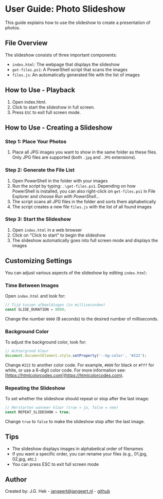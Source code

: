 # User Guide: Photo Slideshow

This guide explains how to use the slideshow to create a presentation of photos.

## File Overview

The slideshow consists of three important components:
- `index.html`: The webpage that displays the slideshow
- `get-files.ps1`: A PowerShell script that scans the images
- `files.js`: An automatically generated file with the list of images

## How to Use - Playback

1. Open index.html.
2. Click to start the slideshow in full screen.
3. Press `ESC` to exit full screen mode.
 
## How to Use - Creating a Slideshow

### Step 1: Place Your Photos
1. Place all JPG images you want to show in the same folder as these files. Only JPG files are supported (both `.jpg` and `.JPG` extensions).

### Step 2: Generate the File List
1. Open PowerShell in the folder with your images
2. Run the script by typing: `.\get-files.ps1`. Depending on how PowerShell is installed, you can also right-click on `get-files.ps1` in File Explorer and choose *Run with PowerShell...*
3. The script scans all JPG files in the folder and sorts them alphabetically
4. The script creates a new file `files.js` with the list of all found images

### Step 3: Start the Slideshow
1. Open `index.html` in a web browser
2. Click on "Click to start" to begin the slideshow
3. The slideshow automatically goes into full screen mode and displays the images

## Customizing Settings

You can adjust various aspects of the slideshow by editing `index.html`:

### Time Between Images
Open `index.html` and look for:
```javascript
// Tijd tussen afbeeldingen (in milliseconden)
const SLIDE_DURATION = 8000;
```
Change the number `8000` (8 seconds) to the desired number of milliseconds.

### Background Color
To adjust the background color, look for:
```javascript
// Achtergrond kleur
document.documentElement.style.setProperty('--bg-color', '#222');
```
Change `#222` to another color code. For example, `#000` for black or `#fff` for white,
or use a 6-digit color code. For more information see: [https://htmlcolorcodes.com](https://htmlcolorcodes.com).

### Repeating the Slideshow
To set whether the slideshow should repeat or stop after the last image:
```javascript
// Herstarten wanneer klaar (true = ja, false = nee)
const REPEAT_SLIDESHOW = true;
```
Change `true` to `false` to make the slideshow stop after the last image.

## Tips
- The slideshow displays images in alphabetical order of filenames
- If you want a specific order, you can rename your files (e.g., 01.jpg, 02.jpg, etc.)
- You can press ESC to exit full screen mode

## Author
Created by: J.G. Hek - [jangeert@jangeert.nl](mailto:jangeert@jangeert.nl) - [github](https://github.com/jghek/html-slideshow)
